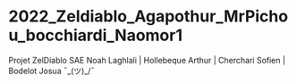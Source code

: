 # 2022_Zeldiablo_Agapothur_MrPichou_bocchiardi_Naomor1
Projet ZelDiablo SAE
Noah Laghlali | Hollebeque Arthur | Cherchari Sofien | Bodelot Josua
¯\_(ツ)_/¯
